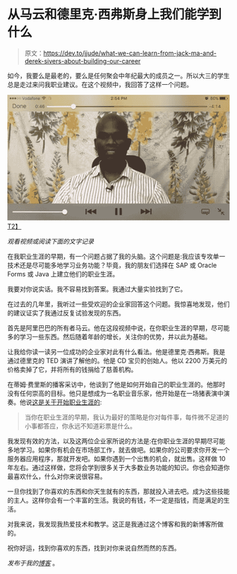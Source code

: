 # 从马云和德里克·西弗斯身上我们能学到什么

> 原文：<https://dev.to/jjude/what-we-can-learn-from-jack-ma-and-derek-sivers-about-building-our-career>

如今，我要么是最老的，要么是任何聚会中年纪最大的成员之一。所以大三的学生总是走过来问我职业建议。在这个视频中，我回答了这样一个问题。

[![Specialist or Generalist](img/87d76be25311eb663df50cf86ad17b0c.png)T2】](https://www.youtube.com/watch?v=dcpLmoXnSUI)

*观看视频或阅读下面的文字记录*

在我职业生涯的早期，有一个问题占据了我的头脑。这个问题是:我应该专攻单一技术还是尽可能多地学习业务功能？毕竟，我的朋友们选择在 SAP 或 Oracle Forms 或 Java 上建立他们的职业生涯。

我要对你说实话。我不容易找到答案。我通过大量实验找到了它。

在过去的几年里，我听过一些受欢迎的企业家回答这个问题。我惊喜地发现，他们的建议证实了我通过反复试验发现的东西。

首先是阿里巴巴的所有者马云。他在这段视频中说，在你职业生涯的早期，尽可能多的学习一些东西。然后随着年龄的增长，关注你的优势，并以此为基础。

让我给你读一读另一位成功的企业家对此有什么看法。他是德里克·西弗斯。我是通过德里克的 TED 演讲了解他的。他是 CD 宝贝的创始人。他以 2200 万美元的价格卖掉了它，并将所有的钱捐给了慈善机构。

在蒂姆·费里斯的播客采访中，他谈到了他是如何开始自己的职业生涯的。他那时没有任何崇高的目标。他只是想成为一名职业音乐家，他开始是在一场猪表演中演奏。他说[这是关于开始职业生涯的](https://sivers.org/2015-12-ferriss):

> 当你在职业生涯的早期，我认为最好的策略是你对每件事，每件微不足道的小事都答应，你永远不知道彩票是什么。

我发现有效的方法，以及这两位企业家所说的方法是:在你职业生涯的早期尽可能多地学习。如果你有机会在市场部工作，就去做吧。如果你的公司要求你开发一个服务器应用程序，那就开发吧。如果你遇到一个出售的机会，就出售。这样做 10 年左右。通过这样做，您将会学到很多关于大多数业务功能的知识。你也会知道你最喜欢什么，什么对你来说很容易。

一旦你找到了你喜欢的东西和你天生就有的东西，那就投入进去吧。成为这些技能的主人。这样你会有一个丰富的生活。我说的有钱，不一定是指钱，而是满足的生活。

对我来说，我发现我热爱技术和教学。这正是我通过这个博客和我的新博客所做的。

祝你好运，找到你喜欢的东西，找到对你来说自然而然的东西。

*发布于我的[博客](https://www.jjude.com/specialize-or-generalize/)* 。